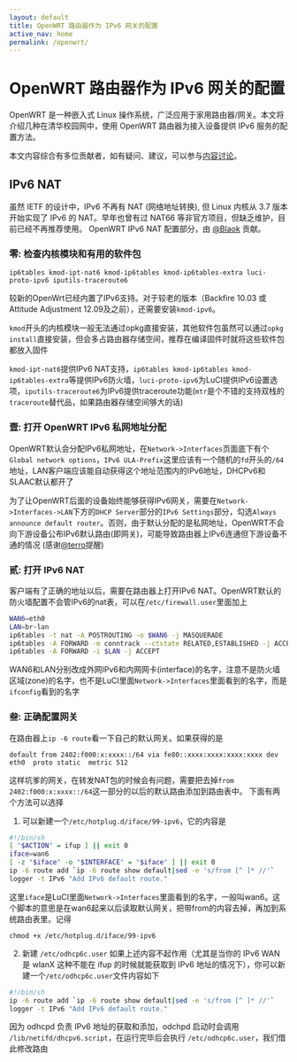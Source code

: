 ```yaml
---
layout: default 
title: OpenWRT 路由器作为 IPv6 网关的配置
active_nav: home
permalink: /openwrt/
---
```


# OpenWRT 路由器作为 IPv6 网关的配置

OpenWRT 是一种嵌入式 Linux 操作系统，广泛应用于家用路由器/网关。本文将介绍几种在清华校园网中，使用 OpenWRT 路由器为接入设备提供 IPv6 服务的配置方法。

本文内容综合有多位贡献者，如有疑问、建议，可以参与[内容讨论](https://github.com/tuna/ipv6.tsinghua.edu.cn/issues/7)。

## IPv6 NAT

虽然 IETF 的设计中，IPv6 不再有 NAT (网络地址转换), 但 Linux 内核从 3.7 版本开始实现了 IPv6 的 NAT。早年也曾有过 NAT66 等非官方项目，但缺乏维护，目前已经不再推荐使用。
OpenWRT IPv6 NAT 配置部分，由 [@Blaok](https://github.com/Blaok) 贡献。

### 零: 检查内核模块和有用的软件包

```
ip6tables kmod-ipt-nat6 kmod-ip6tables kmod-ip6tables-extra luci-proto-ipv6 iputils-traceroute6
```

较新的OpenWrt已经内置了IPv6支持。对于较老的版本（Backfire 10.03 或 Attitude Adjustment 12.09及之前），还需要安装`kmod-ipv6`。

`kmod`开头的内核模块一般无法通过opkg直接安装，其他软件包虽然可以通过`opkg install`直接安装，但会多占路由器存储空间，推荐在编译固件时就将这些软件包都放入固件

`kmod-ipt-nat6`提供IPv6 NAT支持，`ip6tables kmod-ip6tables kmod-ip6tables-extra`等提供IPv6防火墙，`luci-proto-ipv6`为LuCI提供IPv6设置选项，`iputils-traceroute6`为IPv6提供traceroute功能(`mtr`是个不错的支持双栈的`traceroute`替代品，如果路由器存储空间够大的话)

### 壹: 打开 OpenWRT IPv6 私网地址分配

 OpenWRT默认会分配IPv6私网地址，在`Network->Interfaces`页面底下有个`Global network options`，`IPv6 ULA-Prefix`这里应该有一个随机的`fd`开头的`/64`地址，LAN客户端应该能自动获得这个地址范围内的IPv6地址，DHCPv6和SLAAC默认都开了

 为了让OpenWRT后面的设备始终能够获得IPv6网关，需要在`Network->Interfaces->LAN`下方的`DHCP Server`部分的`IPv6 Settings`部分，勾选`Always announce default router`。否则，由于默认分配的是私网地址，OpenWRT不会向下游设备公布IPv6默认路由(即网关)，可能导致路由器上IPv6连通但下游设备不通的情况 (感谢[@terro](https://github.com/terro)提醒)

### 贰: 打开 IPv6 NAT

客户端有了正确的地址以后，需要在路由器上打开IPv6 NAT。OpenWRT默认的防火墙配置不会管IPv6的nat表，可以在`/etc/firewall.user`里面加上

```bash
WAN6=eth0
LAN=br-lan
ip6tables -t nat -A POSTROUTING -o $WAN6 -j MASQUERADE
ip6tables -A FORWARD -m conntrack --ctstate RELATED,ESTABLISHED -j ACCEPT
ip6tables -A FORWARD -i $LAN -j ACCEPT
```

WAN6和LAN分别改成外网IPv6和内网网卡(interface)的名字，注意不是防火墙区域(zone)的名字，也不是LuCI里面`Network->Interfaces`里面看到的名字，而是`ifconfig`看到的名字

### 叁: 正确配置网关

在路由器上`ip -6 route`看一下自己的默认网关。如果获得的是

```
default from 2402:f000:x:xxxx::/64 via fe80::xxxx:xxxx:xxxx:xxxx dev eth0  proto static  metric 512
```

这样坑爹的网关，在转发NAT包的时候会有问题，需要把去掉`from 2402:f000:x:xxxx::/64`这一部分的以后的默认路由添加到路由表中。
下面有两个方法可以选择
1. 可以新建一个`/etc/hotplug.d/iface/99-ipv6`，它的内容是

```bash
#!/bin/sh
[ "$ACTION" = ifup ] || exit 0
iface=wan6
[ -z "$iface" -o "$INTERFACE" = "$iface" ] || exit 0
ip -6 route add `ip -6 route show default|sed -e 's/from [^ ]* //'`
logger -t IPv6 "Add IPv6 default route."
```

这里`iface`是LuCI里面`Network->Interfaces`里面看到的名字，一般叫wan6。这个脚本的意思是在wan6起来以后读取默认网关，把带from的内容去掉，再加到系统路由表里。记得

```
chmod +x /etc/hotplug.d/iface/99-ipv6
```

2. 新建 `/etc/odhcp6c.user`
如果上述内容不起作用（尤其是当你的 IPv6 WAN 是 wlanX 这种不能在 ifup 的时候就能获取到 IPv6 地址的情况下），你可以新建一个`/etc/odhcp6c.user`文件内容如下

```bash
#!/bin/sh
ip -6 route add `ip -6 route show default|sed -e 's/from [^ ]* //'`
logger -t IPv6 "Add IPv6 default route."
```
因为 odhcpd 负责 IPv6 地址的获取和添加，odchpd 启动时会调用 `/lib/netifd/dhcpv6.script`，在运行完毕后会执行 `/etc/odhcp6c.user`，我们借此修改路由
